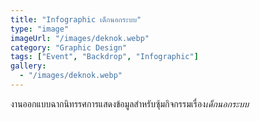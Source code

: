 ```yaml
---
title: "Infographic เด็กนอกระบบ"
type: "image"
imageUrl: "/images/deknok.webp"
category: "Graphic Design"
tags: ["Event", "Backdrop", "Infographic"]
gallery:
  - "/images/deknok.webp"
---
```


งานออกแบบฉากนิทรรศการแสดงข้อมูลสำหรับซุ้มกิจกรรมเรื่อง*เด็กนอกระบบ*
